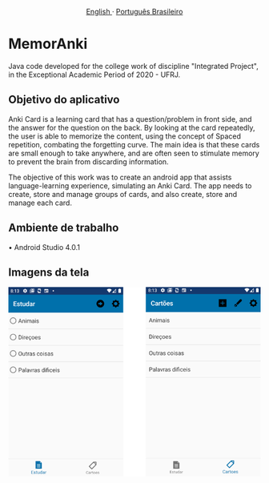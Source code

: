 <p align="center">
    <a href="/docs/readme_en.md">English </a>
    ·
    <a href="/README.md">Português Brasileiro</a>

</p>

# MemorAnki
Java code developed for the college work of discipline "Integrated Project", in the Exceptional Academic Period of 2020 - UFRJ.

## Objetivo do aplicativo
Anki Card is a learning card that has a question/problem in front side, and the answer for the question on the back.
By looking at the card repeatedly, the user is able to memorize the content, using the concept of Spaced repetition, combating the forgetting curve.
The main idea is that these cards are small enough to take anywhere,
and are often seen to stimulate memory to prevent the brain from discarding information.

The objective of this work was to create an android app that assists language-learning experience, simulating an Anki Card. The app needs to create, store and manage groups of cards, and also create, store and manage each card.

## Ambiente de trabalho
• Android Studio 4.0.1

## Imagens da tela
![Alt text](./docs/fragments.png?raw=true "Main")
